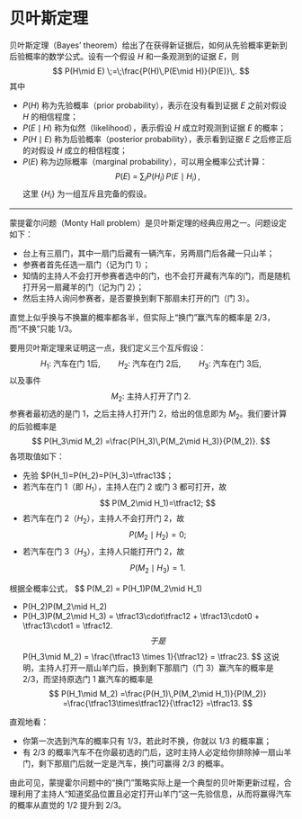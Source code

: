 # 贝叶斯定理
贝叶斯定理（Bayes’ theorem）给出了在获得新证据后，如何从先验概率更新到后验概率的数学公式。设有一个假设 $H$ 和一条观测到的证据 $E$，则
$$
P(H\mid E) \;=\;\frac{P(H)\,P(E\mid H)}{P(E)}\,.
$$
其中
- $P(H)$ 称为先验概率（prior probability），表示在没有看到证据 $E$ 之前对假设 $H$ 的相信程度；
- $P(E\mid H)$ 称为似然（likelihood），表示假设 $H$ 成立时观测到证据 $E$ 的概率；
- $P(H\mid E)$ 称为后验概率（posterior probability），表示看到证据 $E$ 之后修正后的对假设 $H$ 成立的相信程度；
- $P(E)$ 称为边际概率（marginal probability），可以用全概率公式计算：
  $$
  P(E)\;=\;\sum_{i}P(H_i)\,P(E\mid H_i)\,,
  $$
  这里 $\{H_i\}$ 为一组互斥且完备的假设。

---

蒙提霍尔问题（Monty Hall problem）是贝叶斯定理的经典应用之一。问题设定如下：
- 台上有三扇门，其中一扇门后藏有一辆汽车，另两扇门后各藏一只山羊；
- 参赛者首先任选一扇门（记为门 1）；
- 知情的主持人不会打开参赛者选中的门，也不会打开藏有汽车的门，而是随机打开另一扇藏羊的门（记为门 2）；
- 然后主持人询问参赛者，是否要换到剩下那扇未打开的门（门 3）。

直觉上似乎换与不换赢的概率都各半，但实际上“换门”赢汽车的概率是 $2/3$，而“不换”只能 $1/3$。

要用贝叶斯定理来证明这一点，我们定义三个互斥假设：
$$
H_1:\;\text{汽车在门 1后},\qquad
H_2:\;\text{汽车在门 2后},\qquad
H_3:\;\text{汽车在门 3后},
$$
以及事件
$$
M_2:\;\text{主持人打开了门 2}.
$$
参赛者最初选的是门 1，之后主持人打开门 2，给出的信息即为 $M_2$。我们要计算的后验概率是
$$
P(H_3\mid M_2)
=\frac{P(H_3)\,P(M_2\mid H_3)}{P(M_2)}.
$$
各项取值如下：
- 先验 $P(H_1)=P(H_2)=P(H_3)=\tfrac13$；
- 若汽车在门 1（即 $H_1$），主持人在门 2 或门 3 都可打开，故
  $$
  P(M_2\mid H_1)=\tfrac12;
  $$
- 若汽车在门 2（$H_2$），主持人不会打开门 2，故
  $$
  P(M_2\mid H_2)=0;
  $$
- 若汽车在门 3（$H_3$），主持人只能打开门 2，故
  $$
  P(M_2\mid H_3)=1.
  $$

根据全概率公式，
$$
P(M_2)
= P(H_1)P(M_2\mid H_1)
+ P(H_2)P(M_2\mid H_2)
+ P(H_3)P(M_2\mid H_3)
= \tfrac13\cdot\tfrac12 + \tfrac13\cdot0 + \tfrac13\cdot1
= \tfrac12.
$$
于是
$$
P(H_3\mid M_2)
= \frac{\tfrac13 \times 1}{\tfrac12}
= \tfrac23.
$$
这说明，主持人打开一扇山羊门后，换到剩下那扇门（门 3）赢汽车的概率是 $2/3$，而坚持原选门 1 赢汽车的概率是
$$
P(H_1\mid M_2)
=\frac{P(H_1)\,P(M_2\mid H_1)}{P(M_2)}
=\frac{\tfrac13\times\tfrac12}{\tfrac12}
=\tfrac13.
$$

直观地看：
- 你第一次选到汽车的概率只有 $1/3$，若此时不换，你就以 $1/3$ 的概率赢；
- 有 $2/3$ 的概率汽车不在你最初选的门后，这时主持人必定给你排除掉一扇山羊门，剩下那扇门后就一定是汽车，换门可赢得 $2/3$ 的概率。

由此可见，蒙提霍尔问题中的“换门”策略实际上是一个典型的贝叶斯更新过程，合理利用了主持人“知道奖品位置且必定打开山羊门”这一先验信息，从而将赢得汽车的概率从直觉的 $1/2$ 提升到 $2/3$。
